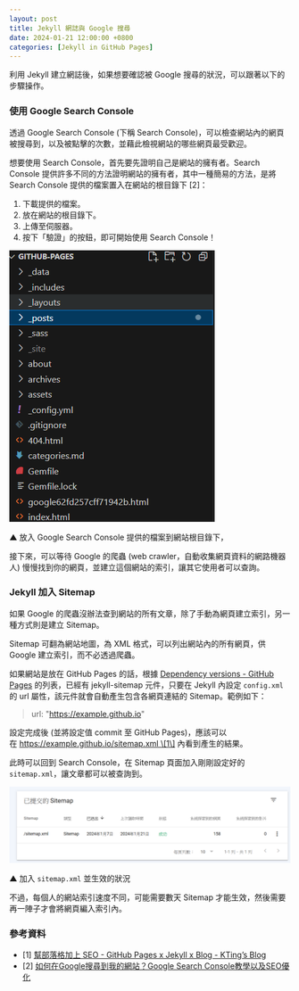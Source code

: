 ```yaml
---
layout: post
title: Jekyll 網誌與 Google 搜尋
date: 2024-01-21 12:00:00 +0800
categories: [Jekyll in GitHub Pages]
---
```


利用 Jekyll 建立網誌後，如果想要確認被 Google 搜尋的狀況，可以跟著以下的步驟操作。

### 使用 Google Search Console

透過 Google Search Console (下稱 Search Console)，可以檢查網站內的網頁被搜尋到，以及被點擊的次數，並藉此檢視網站的哪些網頁最受歡迎。

想要使用 Search Console，首先要先證明自己是網站的擁有者。Search Console 提供許多不同的方法證明網站的擁有者，其中一種簡易的方法，是將 Search Console 提供的檔案置入在網站的根目錄下 \[2\]：

1. 下載提供的檔案。
2. 放在網站的根目錄下。
3. 上傳至伺服器。
4. 按下「驗證」的按鈕，即可開始使用 Search Console！

![放入 Search Console 提供的檔案](/assets/imgs/2024-01-21/google_specific_html.png)

▲ 放入 Google Search Console 提供的檔案到網站根目錄下，

接下來，可以等待 Google 的爬蟲 (web crawler，自動收集網頁資料的網路機器人) 慢慢找到你的網頁，並建立這個網站的索引，讓其它使用者可以查詢。

### Jekyll 加入 Sitemap

如果 Google 的爬蟲沒辦法查到網站的所有文章，除了手動為網頁建立索引，另一種方式則是建立 Sitemap。

Sitemap 可翻為網站地圖，為 XML 格式，可以列出網站內的所有網頁，供 Google 建立索引，而不必透過爬蟲。

如果網站是放在 GitHub Pages 的話，根據 [Dependency versions - GitHub Pages](https://pages.github.com/versions/ "https://pages.github.com/versions/") 的列表，已經有 jekyll-sitemap 元件，只要在 Jekyll 內設定 `config.xml` 的 url 屬性，該元件就會自動產生包含各網頁連結的 Sitemap。範例如下：

> url: "https://example.github.io"  

設定完成後 (並將設定值 commit 至 GitHub Pages)，應該可以在 https://example.github.io/sitemap.xml \[1\] 內看到產生的結果。

此時可以回到 Search Console，在 Sitemap 頁面加入剛剛設定好的 `sitemap.xml`，讓文章都可以被查詢到。

![加入 sitemap.xml 並生效的狀況](/assets/imgs/2024-01-21/sitemap_in_serach_console.png)

▲ 加入 `sitemap.xml` 並生效的狀況 

不過，每個人的網站索引速度不同，可能需要數天 Sitemap 才能生效，然後需要再一陣子才會將網頁編入索引內。

### 參考資料

- \[1\] [幫部落格加上 SEO - GitHub Pages x Jekyll x Blog - KTing’s Blog](https://ktinglee.github.io/add-jekyll-seo/)
- \[2\] [如何在Google搜尋到我的網站？Google Search Console教學以及SEO優化](https://blog.iddle.dev/public/2023/04/09/如何在Google搜尋到我的網站？Google-Search-Console教學以及SEO優化/)